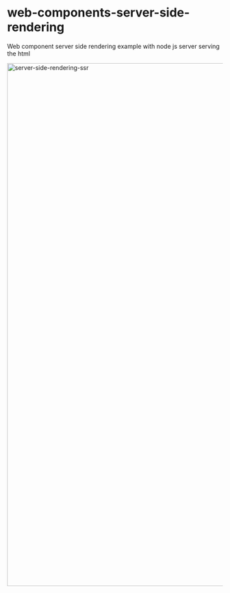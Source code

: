 # web-components-server-side-rendering
Web component server side rendering example with node js server serving the html


<img width="1219" alt="server-side-rendering-ssr" src="https://github.com/pradeepin2/web-components-server-side-rendering/assets/63310/26d5b13c-1251-46e1-911c-a4c40cf88119">
